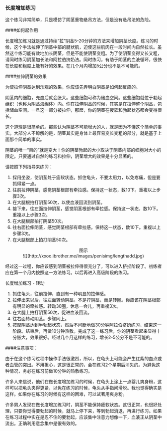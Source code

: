 ### 长度增加练习
这个练习非常简单，只是模仿了阴茎重物悬吊方法，但是没有悬吊法的危险。


####如何起作用

长度增加练习就是通过持续“拉”阴茎5-20分钟的方法来增加阴茎长度。练习的时候，这个手法拉伸了阴茎中部的腱状肌，迫使这些肌肉在一段时间内自然拉长。虽然这个练习能有效地加长阴茎，但是不能使阴茎变粗。为了使阴茎变得又长又粗，请同时练习阴茎加长法和阿拉伯挤奶法。同时练习，有助于阴茎的血液循环，很快在长度和粗度上能有好的效果。在几个月内增加5公分也不是不可能的。

####拉伸阴茎的效果

为使拉伸阴茎达到乐观的效果，你应该先弄明白阴茎是如何起反应的。

阴茎内的细胞，充血后就会胀大。这些细胞可称为储血空间。这些细胞就位于勃起组织（也称为阴茎海绵体）内。你在拉伸阴茎的时候，其实是在拉伸整个阴茎，包括储血空间。一旦这一部分被拉伸，那麽，你的阴茎在疲软和勃起状态都会变得很长。

这个道理是很简单的。那些认为阴茎不可能增大的人，就是因为不懂这个简单的事实。大部分人不瞭解的是，阴茎其实是身体上最容易变长变粗的部分，就是基于上面那个简单的事实。

阴茎的唯一“目的”就是变大！你的阴茎勃起的大小取决于阴茎内部的细胞对大小的限定。只要通过自然的练习和拉伸，阴茎增大的效果是十分显著的。

请按照下列指导来练习：
1. 採用坐姿，使阴茎处于疲软状态。抓住龟头，不要太用力，以免疼痛，但是要抓得紧一点。
2. 往前拉伸阴茎，感觉阴茎根部有牵拉感。保持这一状态，数10下。重複以上步骤3次。
3. 在大腿根拍打阴茎50次，以使血液回流到阴茎。
4. 接下来，往左面拉伸阴茎，感觉阴茎根部有牵拉感。保持这一状态，数10下。重複以上步骤3次。
5. 在大腿根部拍打阴茎50次。
6. 往右面拉伸阴茎，感觉阴茎根部有牵拉感。保持这一状态，数10下。重複以上步骤3次。
7. 在大腿根部上拍打阴茎50次。

<center>图示</center>

<center>![](http://xxoo.ibrother.me/images/penisimg/lengthadd.jpg)</center>

经过这一过程，你应该感到阴茎被拉伸得很充分了，可以进入挤捏阶段了。初练者应在第一个月内按照这一方法练习。以后再进入高级阶段的练习。

长度增加练习 - 转动

1. 抓住龟头，往前拉伸，直到有一种明显的拉伸感。
1. 拉伸出来以后，往左面转动阴茎。不是拧阴茎，而是转圈。你应该在阴茎根部有明显的牵拉感。转动30圈，休息一会儿，再重複3次。
1. 在大腿上拍打阴茎50次，促进血液回流。
1. 往右面转动阴茎。步骤同上。
1. 按摩阴茎达到半勃起状态，然后不间断地做30分钟阿拉伯挤奶练习，结束这一阶段。结束后，再做10分钟热敷。完成了这一练习后，你的阴茎看起来显得十分胀大，效果很好。经过几个月这样的练习，增长2-5公分不是不可能的。

####注意事项：

由于在这个练习过程中操作手法很激烈，所以，在龟头上可能会产生红紫的血点或者血管的突出。不用担心，这是很正常的，会在练习2个星期后消失的。为避免这种情况，务必在练习前做10分钟的热敷练习。

许多人来信说，他们在做长度增加练习的时候，在龟头上涂上一点婴儿爽身粉，这样可以把龟头夹得更紧，以免在练习的时候，龟头从手指间滑脱。我也觉得确实是这样。如果你在练习的时候有这样的困难，可以试著用爽身粉。

许多男人发现在做长度增加练习时，阴茎不能保持疲软状态。这很正常，也很好处理，只要你觉得要勃起的时候，就马上停下来，等到勃起消退，再进行练习。如果在练习过程中实在是忍不住的要勃起，应该集中注意力想像一下，血液正从阴茎中流出。正确利用意念集中是很有效的。
